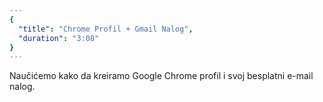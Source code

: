 ```yaml
---
{
  "title": "Chrome Profil + Gmail Nalog",
  "duration": "3:08"
}
---
```


Naučićemo kako da kreiramo Google Chrome profil i svoj besplatni e-mail nalog.
